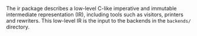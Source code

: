 The ir package describes a low-level C-like imperative and immutable intermediate representation (IR), including tools such as visitors, printers and rewriters. This low-level IR is the input to the backends in the `backends/` directory.
